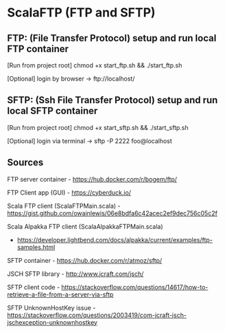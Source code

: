 # ScalaFTP (FTP and SFTP)

## FTP: (File Transfer Protocol) setup and run local FTP container

[Run from project root] chmod +x start_ftp.sh && ./start_ftp.sh

[Optional] login by browser -> ftp://localhost/

## SFTP: (Ssh File Transfer Protocol) setup and run local SFTP container

[Run from project root] chmod +x start_sftp.sh && ./start_sftp.sh

[Optional] login via terminal -> sftp -P 2222 foo@localhost

## Sources

FTP server container - https://hub.docker.com/r/bogem/ftp/

FTP Client app (GUI) - https://cyberduck.io/

Scala FTP client (ScalaFTPMain.scala) - https://gist.github.com/owainlewis/06e8bdfa6c42acec2ef9dec756c05c2f

Scala Alpakka FTP client (ScalaAlpakkaFTPMain.scala)
- https://developer.lightbend.com/docs/alpakka/current/examples/ftp-samples.html

SFTP container - https://hub.docker.com/r/atmoz/sftp/

JSCH SFTP library - http://www.jcraft.com/jsch/

SFTP client code - https://stackoverflow.com/questions/14617/how-to-retrieve-a-file-from-a-server-via-sftp

SFTP UnknownHostKey issue - https://stackoverflow.com/questions/2003419/com-jcraft-jsch-jschexception-unknownhostkey
